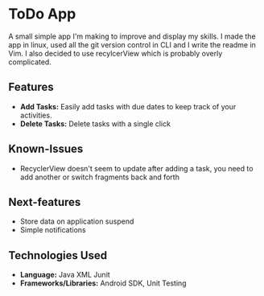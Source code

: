 # ToDo App

A small simple app I'm making to improve and display my skills. I made the app in linux, used all the git version control in CLI and I write the readme in Vim. 
I also decided to use recylcerView which is probably overly complicated. 

## Features

- **Add Tasks:** Easily add tasks with due dates to keep track of your activities.
- **Delete Tasks:** Delete tasks with a single click

## Known-Issues

- RecyclerView doesn't seem to update after adding a task, you need to add another or switch fragments back and forth

## Next-features

- Store data on application suspend
- Simple notifications

## Technologies Used

- **Language:** Java XML Junit
- **Frameworks/Libraries:** Android SDK, Unit Testing

